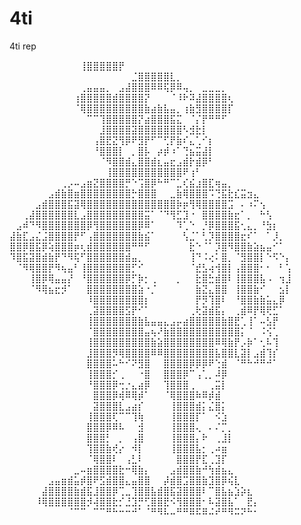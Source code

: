# 4ti
4ti rep

⠀⠀⠀⠀⠀⠀⠀⠀⠀⠀⠀⢸⣿⣿⣿⣿⣿⡟⠀⠀⠀⠀⠀⠀⠀⠀⠀⠀⠀⠀⠀⠀⠀⠀⠀⠀
⠀⠀⠀⠀⠀⠀⠀⠀⠀⠀⠀⠀⠀⠀⠀⠀⠀⠀⠀⣈⣿⣿⣿⣿⣿⣇⡀⠀⠀⠀⠀⠀⠀⠀⠀⠀⠀⠀⠀⠀⠀⠀⠀⠀
⠀⠀⠀⠀⠀⠀⠀⠀⠀⠀⠀⢀⣤⣤⣤⡀⠀⣠⣼⣿⣿⣿⠿⠿⢯⡿⠿⢤⡀⠀⣀⣀⣀⡀⠀⠀⠀⠀⠀⠀⠀⠀⠀⠀
⠀⠀⠀⠀⠀⠀⠀⠀⠀⠀⢰⣿⣿⣿⣿⣿⣾⣿⣿⣿⣿⡝⠀⠀⠀⠈⠸⠗⠽⣼⣿⣿⣿⣿⢆⠀⠀⠀⠀⠀⠀⠀⠀⠀
⠀⠀⠀⠀⠀⠀⠀⠀⠀⠀⠈⢿⣿⣿⣿⣿⣿⣿⣿⣿⣿⣷⣴⣷⣧⣤⡀⢰⣷⣻⣿⣿⣿⣿⡏⠀⠀⠀⠀⠀⠀⠀⠀⠀
⠀⠀⠀⠀⠀⠀⠀⠀⠀⠀⠀⠀⠉⠉⢹⣿⣿⣿⣿⣿⡝⣴⣿⣿⣿⣯⣍⠀⠈⡌⡟⠛⠛⠋⠀⠀⠀⠀⠀⠀⠀⠀⠀⠀
⠀⠀⠀⠀⠀⠀⠀⠀⠀⠀⠀⠀⠀⠀⣸⣿⣿⣿⣿⣽⣿⣿⣿⣿⣿⣿⣿⠣⣺⣗⡇⠀⠀⠀⠀⠀⠀⠀⠀⠀⠀⠀⠀⠀
⠀⠀⠀⠀⠀⠀⠀⠀⠀⠀⠀⠀⠀⢠⣿⣟⣝⢻⡿⠟⣻⡟⠋⠉⢋⡟⣷⠎⣄⢁⠊⡆⠀⠀⠀⠀⠀⠀⠀⠀⠀⠀⠀⠀
⠀⠀⠀⠀⠀⠀⠀⠀⠀⠀⠀⠀⠀⠘⣿⣿⣿⡇⠀⡀⣿⡧⠀⡴⡾⠰⠁⢙⣦⣭⣼⡇⠀⠀⠀⠀⠀⠀⠀⠀⠀⠀⠀⠀
⠀⠀⠀⠀⠀⠀⠀⠀⠀⠀⠀⠀⠀⠀⠈⠻⣿⣿⣾⣄⣿⣿⣾⣆⣤⣖⣠⣾⡗⣾⡿⠃⠀⠀⠀⠀⠀⠀⠀⠀⠀⠀⠀⠀
⠀⠀⠀⠀⠀⠀⠀⠀⠀⠀⠀⠀⠀⠀⠀⢸⣿⣿⣿⣿⣿⣿⣿⣿⣿⣿⣿⠟⢰⠃⠀⠀⠀⠀⠀⠀⠀⠀⠀⠀⠀⠀⠀⠀
⠀⠀⠀⠀⠀⠀⠀⠀⢀⡠⠤⣠⣶⣝⣿⣿⣿⣿⡛⠑⢩⣿⡿⠓⠛⠉⣁⢎⣮⣰⣿⣏⢶⣤⡀⠀⠀⠀⠀⠀⠀⠀⠀⠀
⠀⠀⠀⠀⠀⠀⣠⣾⣷⣿⣶⣿⣿⣿⣿⣿⣿⣿⣿⡓⣿⣿⣿⠀⠀⣀⣷⢿⣿⣿⣿⠩⢙⣯⣗⣎⣭⣲⣄⠀⠀⠀⠀⠀
⠀⠀⠀⠀⣠⣾⣿⣿⣿⣯⣽⢿⣿⣿⣿⣿⣿⣿⣿⣿⣿⣿⣿⣿⣿⣿⡷⡶⢻⢿⣿⣿⣿⣿⣩⠀⠄⠰⠍⢢⠀⠀⠀⠀
⠀⠀⢀⣼⣿⣿⣿⣿⣿⣿⣇⣠⣿⣿⣿⣿⣿⣿⣿⣿⣿⣭⠁⠈⠙⢻⣋⣹⠐⠀⣿⣿⣿⣿⣷⣖⠁⡀⠀⠓⢣⠀⠀⠀
⠀⣠⠾⠙⠻⣿⣿⣿⣿⣿⣿⣿⡿⢻⣿⣿⣿⣿⣿⣿⡿⠿⠁⠀⠀⠀⠹⢁⠑⠀⡘⡿⣿⣿⣿⣯⢂⣄⡀⠘⣳⡆⠀⠀
⣼⣷⣏⣠⣌⣨⣿⣿⣿⣿⡟⠋⢠⣿⣿⣿⣿⣿⣿⣿⣷⣮⠁⠀⠀⠀⠀⢣⣈⠁⢃⡹⣿⣿⣿⣿⣖⠎⠁⠀⠁⡸⡀⠀
⣿⣿⡿⣿⣯⡿⢵⣿⣿⣿⡶⢆⣾⣿⣿⣿⣿⣿⣿⠛⠛⠋⠀⠀⠀⠀⠀⠀⣗⠑⠈⠁⡹⣿⠻⣿⣿⣷⣵⣦⣤⠊⠁⠀
⠹⣿⣯⣽⣿⣾⣷⡟⠙⠻⢯⠋⣿⣿⣿⣿⣿⣿⣾⣤⡀⠀⠀⠀⠀⠀⠀⠀⢸⠙⠨⢔⠅⣿⡀⠈⣻⣿⣿⡇⠑⠫⠑⡄
⠀⠈⠻⢿⣿⣿⡟⠻⢦⣤⠃⢸⣿⣿⣿⣿⣿⣿⣿⡋⠊⠀⠀⠀⠀⠀⠀⠀⠈⣞⣣⢴⢺⣿⡇⢠⣿⣿⣿⠂⠂⠀⠃⢡
⠀⠀⠀⢸⣿⡿⢿⣤⣤⡜⠀⠘⣿⣿⣿⣿⣿⣿⡿⡋⡷⡂⢀⠀⠀⠀⡀⠀⠀⣗⣿⣓⣾⣿⠇⢸⣿⣿⣿⣧⠠⠀⢲⣸
⠀⠀⠀⠈⠻⢿⣦⣖⡺⠁⠀⠀⣿⣿⣿⣿⣿⣿⣿⣿⣵⠐⡈⠀⠀⠀⠀⠀⠀⣷⣝⣄⣿⣿⠀⢸⣿⣿⣷⠊⠀⠀⣢⡇
⠀⠀⠀⠀⠀⠀⠀⠀⠀⠀⠀⠀⠸⣿⣿⣿⣿⣿⣿⣿⣿⡆⠀⠀⠀⠀⠀⠀⠀⡟⡻⢹⣿⠇⠀⠘⣿⣿⣷⣷⣥⣄⡿⠀
⠀⠀⠀⠀⠀⠀⠀⠀⠀⠀⠀⠀⢀⣽⣿⣿⣿⣿⣫⡟⠊⠁⠀⠀⠀⠀⠀⠀⢀⢗⣽⣾⣯⡄⠀⢀⣾⠿⡟⢿⢟⣋⠁⠀
⠀⠀⠀⠀⠀⠀⠀⠀⠀⠀⠀⠀⢸⣿⣿⣿⣿⣿⣿⣿⣷⣧⣤⣤⣄⣠⡤⣴⣿⣿⣿⣿⣿⣷⣿⣟⢁⢸⠁⠤⣣⡟⠀⠀
⠀⠀⠀⠀⠀⠀⠀⠀⠀⠀⠀⠀⠈⣿⣿⣿⣿⣿⣿⣿⣿⣤⢦⠜⣷⣿⣿⣿⣿⣿⣿⣿⣿⣿⣿⣿⡅⠈⠀⠨⢪⢁⠀⠀
⠀⠀⠀⠀⠀⠀⠀⠀⠀⠀⠀⠀⢸⣿⣿⣿⣿⣿⣿⣿⣿⣿⣷⣵⣿⣿⣿⣿⣿⣿⣿⣿⠿⢿⣷⡟⡠⡷⠁⢂⠧⢹⠀⠀
⠀⠀⠀⠀⠀⠀⠀⠀⠀⠀⠀⠀⣸⣿⣿⣿⡻⢿⣿⣿⣿⣿⠿⠿⣿⣿⣿⣿⣿⣿⣿⣿⣧⣿⣿⣇⣽⡇⣠⣾⢹⡎⠀⠀
⠀⠀⠀⠀⠀⠀⠀⠀⠀⠀⠀⠀⣿⣿⣿⣿⠥⠓⠊⠝⣻⣿⠀⠀⣿⣿⣿⣿⡿⡿⡿⠟⢑⣾⠀⠈⠛⠓⠚⠛⠚⠁⠀⠀
⠀⠀⠀⠀⠀⠀⠀⠀⠀⠀⠀⠀⢸⣿⣿⣿⡊⢀⠀⠀⠐⣿⠀⠀⣿⣿⣿⡿⠉⢠⢁⡀⠼⡿⠀⠀⠀⠀⠀⠀⠀⠀⠀⠀
⠀⠀⠀⠀⠀⠀⠀⠀⠀⠀⠀⠀⠘⣿⣿⣿⡿⢒⡐⣄⣴⡿⠀⠀⢹⣿⣿⣿⢀⠀⠀⢀⣭⡇⠀⠀⠀⠀⠀⠀⠀⠀⠀⠀
⠀⠀⠀⠀⠀⠀⠀⠀⠀⠀⠀⠀⠀⣿⣿⣿⡿⢾⠿⢿⡾⠁⠀⠀⠈⢿⣿⣿⣿⠷⠿⡾⣾⠀⠀⠀⠀⠀⠀⠀⠀⠀⠀⠀
⠀⠀⠀⠀⠀⠀⠀⠀⠀⠀⠀⠀⠀⣽⣿⣿⣿⣇⣠⣴⡎⠀⠀⠀⠀⢸⣿⣿⣿⣾⡅⣌⣿⡅⠀⠀⠀⠀⠀⠀⠀⠀⠀⠀
⠀⠀⠀⠀⠀⠀⠀⠀⠀⠀⠀⠀⢸⣿⣿⣿⢏⠉⠉⢹⢷⠀⠀⠀⠀⢸⣿⣿⣿⡏⠁⠀⠪⣱⠀⠀⠀⠀⠀⠀⠀⠀⠀⠀
⠀⠀⠀⠀⠀⠀⠀⠀⠀⠀⠀⠀⣿⣿⣿⡿⠿⠧⠀⠀⣺⠀⠀⠀⠀⢸⣿⣿⣿⢄⠀⠄⠌⡉⡀⠀⠀⠀⠀⠀⠀⠀⠀⠀
⠀⠀⠀⠀⠀⠀⠀⠀⠀⠀⠀⠀⣿⣿⣿⡃⠀⡀⠀⢠⣿⠀⠀⠀⠀⢸⣿⣿⣿⡄⠗⠀⢀⣸⡇⠀⠀⠀⠀⠀⠀⠀⠀⠀
⠀⠀⠀⠀⠀⠀⠀⠀⠀⠀⠀⠀⢹⣿⣿⣷⢞⡔⠀⠺⡇⠀⠀⠀⠀⢸⣿⣿⣿⣧⡂⢀⠴⣶⠀⠀⠀⠀⠀⠀⠀⠀⠀⠀
⠀⠀⠀⠀⠀⠀⠀⠀⠀⠀⠀⠀⠈⢿⣿⣿⠇⠀⢠⣃⠇⠀⠀⠀⠀⠀⣿⣿⣿⡟⣏⢀⣹⡏⠀⠀⠀⠀⠀⠀⠀⠀⠀⠀
⠀⠀⠀⠀⠀⠀⠀⠀⠀⠀⣀⠤⣶⣿⣿⣿⣿⣗⠒⢿⣷⡄⠀⠀⠀⣠⣾⣿⣿⣷⠚⢳⣾⣦⣄⠀⠀⠀⠀⠀⠀⠀⠀⠀
⠀⠀⠀⠀⠀⠀⣠⣤⣶⣾⣥⡾⣿⠟⣫⣾⣿⣿⣄⣤⣿⣿⠀⠀⡼⣾⣿⣩⣿⣿⣷⣹⣿⡿⢮⣇⠀⠀⠀⠀⠀⠀⠀⠀
⠀⠀⠀⠀⠀⣼⣿⣿⣿⣿⣷⣾⣯⣸⣿⣿⡿⢉⣀⢹⣿⣿⣧⣾⣿⣯⣽⣿⣿⣿⠇⠉⣿⣧⣦⣱⡵⣆⠀⠀⠀⠀⠀⠀
⠀⠀⠀⠀⠸⢿⣿⣿⣿⣿⣿⣿⡺⢼⣿⣿⣗⡊⣘⣹⡛⢋⣿⣿⣟⠪⢻⣿⣿⣿⠂⠧⣽⣿⣧⠁⠀⣟⡄⠀⠀⠀⠀⠀
⠀⠀⠀⠀⠀⠀⠀⠀⠀⠈⠉⠉⠀⠉⠉⠛⠓⠒⠒⠚⠁⠈⠛⠻⠧⠤⠛⠛⠿⠯⠿⠬⠞⠛⠻⠭⠝⠓⠂⠀
